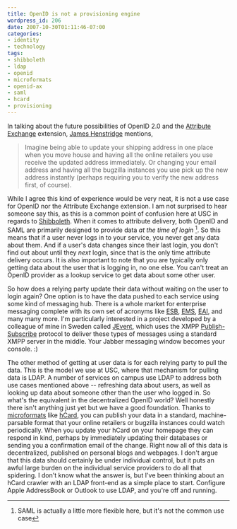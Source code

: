 ```yaml
---
title: OpenID is not a provisioning engine
wordpress_id: 206
date: 2007-10-30T01:11:46-07:00
categories:
- identity
- technology
tags:
- shibboleth
- ldap
- openid
- microformats
- openid-ax
- saml
- hcard
- provisioning
---
```

In talking about the future possibilities of OpenID 2.0 and the [Attribute Exchange][ax] extension, [James Henstridge][]
mentions,

> Imagine being able to update your shipping address in one place when you move house and having all the online
> retailers you use receive the updated address immediately. Or changing your email address and having all the bugzilla
> instances you use pick up the new address instantly (perhaps requiring you to verify the new address first, of
> course).

[ax]: http://openid.net/specs/openid-attribute-exchange-1_0-07.html
[James Henstridge]: http://blogs.gnome.org/jamesh/2007/10/23/openid-20/

While I agree this kind of experience would be very neat, it is not a use case for OpenID nor the Attribute Exchange
extension.<!--more-->  I am not surprised to hear someone say this, as this is a common point of confusion here at USC
in regards to [Shibboleth][].  When it comes to attribute delivery, both OpenID and SAML are primarily designed to
provide data *at the time of login* [^1].  So this means that if a user never logs in to your service, you never get any
data about them.  And if a user's data changes since their last login, you don't find out about until they *next* login,
since that is the only time attribute delivery occurs.  It is also important to note that you are typically only getting
data about the user that is logging in, no one else.  You can't treat an OpenID provider as a lookup service to get data
about some other user.

[Shibboleth]: http://shibboleth.internet2.edu/
[^1]: SAML is actually a little more flexible here, but it's not the common use case

So how does a relying party update their data without waiting on the user to login again?  One option is to have the
data pushed to each service using some kind of messaging hub.  There is a whole market for enterprise messaging complete
with its own set of acronyms like [ESB][], [EMS][], [EAI][], and many many more.  I'm particularly interested in a
project developed by a colleague of mine in Sweden called [JEvent][], which uses the XMPP [Publish-Subscribe][pubsub]
protocol to deliver these types of messages using a standard XMPP server in the middle.  Your Jabber messaging window
becomes your console. :)

[ESB]: http://en.wikipedia.org/wiki/Enterprise_service_bus
[EMS]: http://en.wikipedia.org/wiki/Enterprise_messaging_system
[EAI]: http://en.wikipedia.org/wiki/Enterprise_application_integration
[JEvent]: http://devel.it.su.se/pub/jsp/polopoly.jsp?d=1227
[pubsub]: http://www.xmpp.org/extensions/xep-0060.html

The other method of getting at user data is for each relying party to pull the data.  This is the model we use at USC,
where that mechanism for pulling data is LDAP.  A number of services on campus use LDAP to address both use cases
mentioned above -- refreshing data about users, as well as looking up data about someone other than the user who logged
in.  So what's the equivalent in the decentralized OpenID world?  Well honestly there isn't anything just yet but we
have a good foundation.  Thanks to [microformats][] like [hCard][], you can publish your data in a standard,
machine-parsable format that your online retailers or bugzilla instances could watch periodically.  When you update your
hCard on your homepage they can respond in kind, perhaps by immediately updating their databases or sending you a
confirmation email of the change.  Right now all of this data is decentralized, published on personal blogs and
webpages.  I don't argue that this data should certainly be under individual control, but it puts an awful large burden
on the individual service providers to do all that spidering.  I don't know what the answer is, but I've been thinking
about an hCard crawler with an LDAP front-end as a simple place to start.  Configure Apple AddressBook or Outlook to use
LDAP, and you're off and running.

[microformats]: http://microformats.org/
[hCard]: http://microformats.org/wiki/hcard
